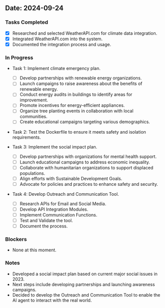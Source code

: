 ## Date: 2024-09-24

### Tasks Completed
- [x] Researched and selected WeatherAPI.com for climate data integration.
- [x] Integrated WeatherAPI.com into the system.
- [x] Documented the integration process and usage.

### In Progress
- Task 1: Implement climate emergency plan.
  - [ ] Develop partnerships with renewable energy organizations.
  - [ ] Launch campaigns to raise awareness about the benefits of renewable energy.
  - [ ] Conduct energy audits in buildings to identify areas for improvement.
  - [ ] Promote incentives for energy-efficient appliances.
  - [ ] Organize tree planting events in collaboration with local communities.
  - [ ] Create educational campaigns targeting various demographics.
- Task 2: Test the Dockerfile to ensure it meets safety and isolation requirements.

- Task 3: Implement the social impact plan.
  - [ ] Develop partnerships with organizations for mental health support.
  - [ ] Launch educational campaigns to address economic inequality.
  - [ ] Collaborate with humanitarian organizations to support displaced populations.
  - [ ] Align efforts with Sustainable Development Goals.
  - [ ] Advocate for policies and practices to enhance safety and security.

- Task 4: Develop Outreach and Communication Tool.
  - [ ] Research APIs for Email and Social Media.
  - [ ] Develop API Integration Modules.
  - [ ] Implement Communication Functions.
  - [ ] Test and Validate the tool.
  - [ ] Document the process.

### Blockers
- None at this moment.

### Notes
- Developed a social impact plan based on current major social issues in 2023.
- Next steps include developing partnerships and launching awareness campaigns.
- Decided to develop the Outreach and Communication Tool to enable the AI agent to interact with the real world.

